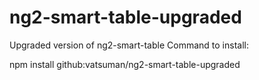 # ng2-smart-table-upgraded

Upgraded version of ng2-smart-table
Command to install:

npm install github:vatsuman/ng2-smart-table-upgraded
